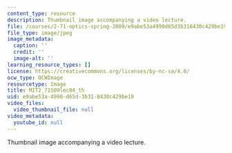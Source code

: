 ```yaml
---
content_type: resource
description: Thumbnail image accompanying a video lecture.
file: /courses/2-71-optics-spring-2009/e9abe53a4990d65d3b318430c429be19_MIT2_71S09lec04_th.jpg
file_type: image/jpeg
image_metadata:
  caption: ''
  credit: ''
  image-alt: ''
learning_resource_types: []
license: https://creativecommons.org/licenses/by-nc-sa/4.0/
ocw_type: OCWImage
resourcetype: Image
title: MIT2_71S09lec04_th
uid: e9abe53a-4990-d65d-3b31-8430c429be19
video_files:
  video_thumbnail_file: null
video_metadata:
  youtube_id: null
---
```

Thumbnail image accompanying a video lecture.